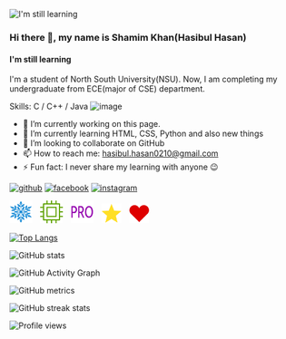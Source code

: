 ![I'm still learning](https://camo.githubusercontent.com/2f94daa30365b106c5496974db607f377f3f1a07ce90564b67a076dce6dc785d/68747470733a2f2f74342e667463646e2e6e65742f6a70672f30342f31392f32362f39372f3336305f465f3431393236393738325f394c73503354516e644d566e5a326a335a685450684d6a6171517046417468392e6a7067)
### Hi there 👋, my name is Shamim Khan(Hasibul Hasan)
#### I'm still learning


I'm a student of North South University(NSU). Now, I am completing my undergraduate from ECE(major of CSE) department.

Skills: C / C++ / Java 
![image](https://github.com/shamim-khan0210/shamim-khan0210/assets/132485646/6b7e5586-c9d4-4700-861d-85d6053bfeff)


- 🔭 I’m currently working on this page. 
- 🌱 I’m currently learning HTML, CSS, Python and also new things 
- 👯 I’m looking to collaborate on GitHub 
- 📫 How to reach me: hasibul.hasan0210@gmail.com 
- ⚡ Fun fact: I never share my learning with anyone 😉 


[<img src='https://cdn.jsdelivr.net/npm/simple-icons@3.0.1/icons/github.svg' alt='github' height='40'>](https://github.com/shamim-khan0210)  [<img src='https://cdn.jsdelivr.net/npm/simple-icons@3.0.1/icons/facebook.svg' alt='facebook' height='40'>](https://www.facebook.com/https://web.facebook.com/mdshamim.mdshamim.75248)  [<img src='https://cdn.jsdelivr.net/npm/simple-icons@3.0.1/icons/instagram.svg' alt='instagram' height='40'>](https://www.instagram.com/shamim_khan0210/)  

<a href='https://archiveprogram.github.com/'><img src='https://raw.githubusercontent.com/acervenky/animated-github-badges/master/assets/acbadge.gif' width='40' height='40'></a> <a href='https://docs.github.com/en/developers'><img src='https://raw.githubusercontent.com/acervenky/animated-github-badges/master/assets/devbadge.gif' width='40' height='40'></a> <a href='https://github.com/pricing'><img src='https://raw.githubusercontent.com/acervenky/animated-github-badges/master/assets/pro.gif' width='40' height='40'></a> <a href='https://stars.github.com/'><img src='https://raw.githubusercontent.com/acervenky/animated-github-badges/master/assets/starbadge.gif' width='35' height='35'></a> <a href='https://docs.github.com/en/github/supporting-the-open-source-community-with-github-sponsors'><img src='https://raw.githubusercontent.com/acervenky/animated-github-badges/master/assets/sponsorbadge.gif' width='35' height='35'></a> 

[![Top Langs](https://github-readme-stats.vercel.app/api/top-langs/?username=shamim-khan0210)](https://github.com/anuraghazra/github-readme-stats)

![GitHub stats](https://github-readme-stats.vercel.app/api?username=shamim-khan0210&show_icons=true&count_private=true)  

![GitHub Activity Graph](https://activity-graph.herokuapp.com/graph?username=shamim-khan0210)  

![GitHub metrics](https://metrics.lecoq.io/shamim-khan0210)  

![GitHub streak stats](https://streak-stats.demolab.com/?user=shamim-khan0210)  

![Profile views](https://gpvc.arturio.dev/shamim-khan0210)  
